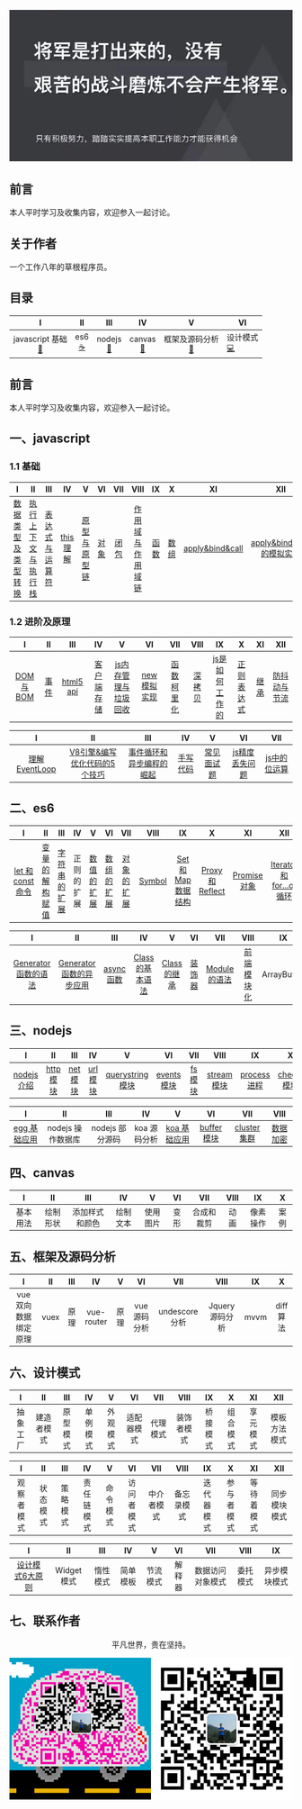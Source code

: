 ![image](./img/timg.jpg)
<br>

## 前言

本人平时学习及收集内容，欢迎参入一起讨论。

## 关于作者

一个工作八年的草根程序员。

## 目录

|                      I                       |          II          |             III             |             IV              |                     V                      | Ⅵ                              |
| :------------------------------------------: | :------------------: | :-------------------------: | :-------------------------: | :----------------------------------------: | ------------------------------ |
| javascript 基础<br />[📝](#一javascript基础) | es6<br/>[☕️](#二es6) | nodejs<br />[🐍](#三nodejs) | canvas<br />[🔗](#四canvas) | 框架及源码分析<br/>[💾](#五框架及源码分析) | 设计模式<br/>[💻](#六设计模式) |

## 前言

本人平时学习及收集内容，欢迎参入一起讨论。

## 一、javascript

### 1.1 基础

|                                                                                    I                                                                                    |                                                                          II                                                                           |                                                                                 III                                                                                 |                                                          IV                                                           |                                                                            V                                                                             |                                                      VI                                                      |                                                     VII                                                      |                                                                                      VIII                                                                                      |                                                      IX                                                      |                                                      X                                                       |                                                            XI                                                            |                                                                                  XII                                                                                   |
| :---------------------------------------------------------------------------------------------------------------------------------------------------------------------: | :---------------------------------------------------------------------------------------------------------------------------------------------------: | :-----------------------------------------------------------------------------------------------------------------------------------------------------------------: | :-------------------------------------------------------------------------------------------------------------------: | :------------------------------------------------------------------------------------------------------------------------------------------------------: | :----------------------------------------------------------------------------------------------------------: | :----------------------------------------------------------------------------------------------------------: | :----------------------------------------------------------------------------------------------------------------------------------------------------------------------------: | :----------------------------------------------------------------------------------------------------------: | :----------------------------------------------------------------------------------------------------------: | :----------------------------------------------------------------------------------------------------------------------: | :--------------------------------------------------------------------------------------------------------------------------------------------------------------------: |
| [数据类型及类型转换](https://github.com/cs-learning-record/javascript-series/blob/master/javascript/%E6%95%B0%E6%8D%AE%E7%B1%BB%E5%9E%8B%E4%B8%8E%E8%BD%AC%E6%8D%A2.md) | [执行上下文与执行栈](https://github.com/cs-learning-record/javascript-series/blob/master/javascript/%E6%89%A7%E8%A1%8C%E4%B8%8A%E4%B8%8B%E6%96%87.md) | [表达式与运算符](https://github.com/cs-learning-record/javascript-series/blob/master/javascript/%E8%A1%A8%E8%BE%BE%E5%BC%8F%E4%B8%8E%E8%BF%90%E7%AE%97%E7%AC%A6.md) | [this 理解](https://github.com/cs-learning-record/javascript-series/blob/master/javascript/this%E7%90%86%E8%A7%A3.md) | [原型与原型链](https://github.com/cs-learning-record/javascript-series/blob/master/javascript/%E5%8E%9F%E5%9E%8B%E4%B8%8E%E5%8E%9F%E5%9E%8B%E9%93%BE.md) | [对象](https://github.com/cs-learning-record/javascript-series/blob/master/javascript/%E5%AF%B9%E8%B1%A1.md) | [闭包](https://github.com/cs-learning-record/javascript-series/blob/master/javascript/%E9%97%AD%E5%8C%85.md) | [作用域与作用域链](https://github.com/cs-learning-record/javascript-series/blob/master/javascript/%E4%BD%9C%E7%94%A8%E5%9F%9F%E4%B8%8E%E4%BD%9C%E7%94%A8%E5%9F%9F%E9%93%BE.md) | [函数](https://github.com/cs-learning-record/javascript-series/blob/master/javascript/%E5%87%BD%E6%95%B0.md) | [数组](https://github.com/cs-learning-record/javascript-series/blob/master/javascript/%E6%95%B0%E7%BB%84.md) | [apply&bind&call](https://github.com/cs-learning-record/javascript-series/blob/master/javascript/apply%26bind%26call.md) | [apply&bind&call的模拟实现](https://github.com/cs-learning-record/javascript-series/blob/master/javascript/apply%26bind%26call%E6%A8%A1%E6%8B%9F%E5%AE%9E%E7%8E%B0.md) |

### 1.2 进阶及原理

|                                                       I                                                       |                                                      II                                                      |                                                   III                                                   |                                                                      IV                                                                       |                                                                                              V                                                                                              |                                                                    VI                                                                     |                                                                      VII                                                                      |                                                          VIII                                                           |                                                                         IX                                                                          |                                                                       X                                                                       |                                                      XI                                                      |                                                                           XII                                                                            |
| :-----------------------------------------------------------------------------------------------------------: | :----------------------------------------------------------------------------------------------------------: | :-----------------------------------------------------------------------------------------------------: | :-------------------------------------------------------------------------------------------------------------------------------------------: | :-----------------------------------------------------------------------------------------------------------------------------------------------------------------------------------------: | :---------------------------------------------------------------------------------------------------------------------------------------: | :-------------------------------------------------------------------------------------------------------------------------------------------: | :---------------------------------------------------------------------------------------------------------------------: | :-------------------------------------------------------------------------------------------------------------------------------------------------: | :-------------------------------------------------------------------------------------------------------------------------------------------: | :----------------------------------------------------------------------------------------------------------: | :------------------------------------------------------------------------------------------------------------------------------------------------------: |
| [DOM与BOM](https://github.com/cs-learning-record/javascript-series/blob/master/javascript/DOM%E4%B8%8EBOM.md) | [事件](https://github.com/cs-learning-record/javascript-series/blob/master/javascript/%E4%BA%8B%E4%BB%B6.md) | [html5 api](https://github.com/cs-learning-record/javascript-series/blob/master/javascript/html5api.md) | [客户端存储](https://github.com/cs-learning-record/javascript-series/blob/master/javascript/%E5%AE%A2%E6%88%B7%E7%AB%AF%E5%AD%98%E5%82%A8.md) | [js内存管理与垃圾回收](https://github.com/cs-learning-record/javascript-series/blob/master/javascript/%E5%9E%83%E5%9C%BE%E5%9B%9E%E6%94%B6%E5%92%8C%E5%86%85%E5%AD%98%E7%AE%A1%E7%90%86.md) | [new 模拟实现](https://github.com/cs-learning-record/javascript-series/blob/master/javascript/new%E6%A8%A1%E6%8B%9F%E5%AE%9E%E7%8E%B0.md) | [函数柯里化](https://github.com/cs-learning-record/javascript-series/blob/master/javascript/%E5%87%BD%E6%95%B0%E6%9F%AF%E9%87%8C%E5%8C%96.md) | [深拷贝](https://github.com/cs-learning-record/javascript-series/blob/master/javascript/%E6%B7%B1%E6%8B%B7%E8%B4%9D.md) | [js是如何工作的](https://github.com/cs-learning-record/javascript-series/blob/master/javascript/js%E5%A6%82%E4%BD%95%E5%B7%A5%E4%BD%9C%E7%9A%84.md) | [正则表达式](https://github.com/cs-learning-record/javascript-series/blob/master/javascript/%E6%AD%A3%E5%88%99%E8%A1%A8%E8%BE%BE%E5%BC%8F.md) | [继承](https://github.com/cs-learning-record/javascript-series/blob/master/javascript/%E7%BB%A7%E6%89%BF.md) | [防抖动与节流](https://github.com/cs-learning-record/javascript-series/blob/master/javascript/%E9%98%B2%E6%8A%96%E5%8A%A8%E4%B8%8E%E8%8A%82%E6%B5%81.md) |

|                                                               I                                                                |                                                                                                                  II                                                                                                                  |                                                                                                            III                                                                                                             |                                                                 IV                                                                 |                                                                       V                                                                       |                                                                              VI                                                                              |                                                                        VII                                                                        |
| :----------------------------------------------------------------------------------------------------------------------------: | :----------------------------------------------------------------------------------------------------------------------------------------------------------------------------------------------------------------------------------: | :------------------------------------------------------------------------------------------------------------------------------------------------------------------------------------------------------------------------: | :--------------------------------------------------------------------------------------------------------------------------------: | :-------------------------------------------------------------------------------------------------------------------------------------------: | :----------------------------------------------------------------------------------------------------------------------------------------------------------: | :-----------------------------------------------------------------------------------------------------------------------------------------------: |
| [理解EventLoop](https://github.com/cs-learning-record/javascript-series/blob/master/javascript/%E7%90%86%E8%A7%A3EventLoop.md) | [V8引擎&编写优化代码的5个技巧](https://github.com/cs-learning-record/javascript-series/blob/master/javascript/V8%E5%BC%95%E6%93%8E%26%E7%BC%96%E5%86%99%E4%BC%98%E5%8C%96%E4%BB%A3%E7%A0%81%E7%9A%845%E4%B8%AA%E6%8A%80%E5%B7%A7.md) | [事件循环和异步编程的崛起](https://github.com/cs-learning-record/javascript-series/blob/master/javascript/%E4%BA%8B%E4%BB%B6%E5%BE%AA%E7%8E%AF%E5%92%8C%E5%BC%82%E6%AD%A5%E7%BC%96%E7%A8%8B%E7%9A%84%E5%B4%9B%E8%B5%B7.md) | [手写代码](https://github.com/cs-learning-record/javascript-series/blob/master/javascript/%E6%89%8B%E5%86%99%E4%BB%A3%E7%A0%81.md) | [常见面试题](https://github.com/cs-learning-record/javascript-series/blob/master/javascript/%E5%B8%B8%E8%A7%81%E9%9D%A2%E8%AF%95%E9%A2%98.md) | [js精度丢失问题](https://github.com/cs-learning-record/javascript-series/blob/master/javascript/js%E7%B2%BE%E5%BA%A6%E4%B8%A2%E5%A4%B1%E9%97%AE%E9%A2%98.md) | [js中的位运算](https://github.com/cs-learning-record/javascript-series/blob/master/javascript/js%E4%B8%AD%E7%9A%84%E4%BD%8D%E8%BF%90%E7%AE%97.md) |

## 二、es6

|                                                                  I                                                                  |                                                                              II                                                                              |                                                                        III                                                                        |     IV     |                                                                   V                                                                    |                                                                   VI                                                                   |                                                                  VII                                                                   |                                            VIII                                             |                                                                          IX                                                                           |                                                          X                                                           |                                                          XI                                                          |                                                                             XII                                                                              |
| :---------------------------------------------------------------------------------------------------------------------------------: | :----------------------------------------------------------------------------------------------------------------------------------------------------------: | :-----------------------------------------------------------------------------------------------------------------------------------------------: | :--------: | :------------------------------------------------------------------------------------------------------------------------------------: | :------------------------------------------------------------------------------------------------------------------------------------: | :------------------------------------------------------------------------------------------------------------------------------------: | :-----------------------------------------------------------------------------------------: | :---------------------------------------------------------------------------------------------------------------------------------------------------: | :------------------------------------------------------------------------------------------------------------------: | :------------------------------------------------------------------------------------------------------------------: | :----------------------------------------------------------------------------------------------------------------------------------------------------------: |
| [let 和 const 命令](https://github.com/cs-learning-record/javascript-series/blob/master/es6/let%E5%92%8Cconst%E5%91%BD%E4%BB%A4.md) | [变量的解构赋值](https://github.com/cs-learning-record/javascript-series/blob/master/es6/%E5%8F%98%E9%87%8F%E7%9A%84%E8%A7%A3%E6%9E%84%E8%B5%8B%E5%80%BC.md) | [字符串的扩展](https://github.com/cs-learning-record/javascript-series/blob/master/es6/%E5%AD%97%E7%AC%A6%E4%B8%B2%E7%9A%84%E6%89%A9%E5%B1%95.md) | 正则的扩展 | [数值的扩展](https://github.com/cs-learning-record/javascript-series/blob/master/es6/%E6%95%B0%E5%80%BC%E7%9A%84%E6%89%A9%E5%B1%95.md) | [数组的扩展](https://github.com/cs-learning-record/javascript-series/blob/master/es6/%E6%95%B0%E7%BB%84%E7%9A%84%E6%89%A9%E5%B1%95.md) | [对象的扩展](https://github.com/cs-learning-record/javascript-series/blob/master/es6/%E5%AF%B9%E8%B1%A1%E7%9A%84%E6%89%A9%E5%B1%95.md) | [Symbol](https://github.com/cs-learning-record/javascript-series/blob/master/es6/Symbol.md) | [Set 和 Map 数据结构](https://github.com/cs-learning-record/javascript-series/blob/master/es6/Set%E5%92%8CMap%E6%95%B0%E6%8D%AE%E7%BB%93%E6%9E%84.md) | [Proxy 和 Reflect](https://github.com/cs-learning-record/javascript-series/blob/master/es6/Proxy%E5%92%8CReflect.md) | [Promise 对象](https://github.com/cs-learning-record/javascript-series/blob/master/es6/Promise%E5%AF%B9%E8%B1%A1.md) | [Iterator 和 for...of 循环](https://github.com/cs-learning-record/javascript-series/blob/master/es6/Iterator%20%E5%92%8C%20for...of%20%E5%BE%AA%E7%8E%AF.md) |

|                                                                              I                                                                               |                                                                                         II                                                                                         |                                                         III                                                         |                                                                          IV                                                                          |                                                               V                                                                |                                                        VI                                                        |                                                               VII                                                                |                                                                          VIII                                                                          |     IX      |                                          X                                          |
| :----------------------------------------------------------------------------------------------------------------------------------------------------------: | :--------------------------------------------------------------------------------------------------------------------------------------------------------------------------------: | :-----------------------------------------------------------------------------------------------------------------: | :--------------------------------------------------------------------------------------------------------------------------------------------------: | :----------------------------------------------------------------------------------------------------------------------------: | :--------------------------------------------------------------------------------------------------------------: | :------------------------------------------------------------------------------------------------------------------------------: | :----------------------------------------------------------------------------------------------------------------------------------------------------: | :---------: | :---------------------------------------------------------------------------------: |
| [Generator 函数的语法](https://github.com/cs-learning-record/javascript-series/blob/master/es6/Generator%20%E5%87%BD%E6%95%B0%E7%9A%84%E8%AF%AD%E6%B3%95.md) | [Generator 函数的异步应用](https://github.com/cs-learning-record/javascript-series/blob/master/es6/Generator%20%E5%87%BD%E6%95%B0%E7%9A%84%E5%BC%82%E6%AD%A5%E5%BA%94%E7%94%A8.md) | [async 函数](https://github.com/cs-learning-record/javascript-series/blob/master/es6/async%20%E5%87%BD%E6%95%B0.md) | [Class 的基本语法](https://github.com/cs-learning-record/javascript-series/blob/master/es6/Class%20%E7%9A%84%E5%9F%BA%E6%9C%AC%E8%AF%AD%E6%B3%95.md) | [Class 的继承](https://github.com/cs-learning-record/javascript-series/blob/master/es6/Class%20%E7%9A%84%E7%BB%A7%E6%89%BF.md) | [装饰器](https://github.com/cs-learning-record/javascript-series/blob/master/es6/%E8%A3%85%E9%A5%B0%E5%99%A8.md) | [Module 的语法](https://github.com/cs-learning-record/javascript-series/blob/master/es6/Module%20%E7%9A%84%E8%AF%AD%E6%B3%95.md) | [前端模块化](https://github.com/cs-learning-record/javascript-series/blob/master/es6/%E5%89%8D%E7%AB%AF%E6%A8%A1%E5%9D%97%E5%8C%96.md) | ArrayBuffer | [函数扩展](https://github.com/cs-learning-record/javascript-series/tree/master/es6) |

## 三、nodejs

|                                                         I                                                          |                                                        II                                                         |   III   |    IV    |        V         |     VI      |   VII   |    VIII     |      IX      |      X      |    XI     |       XII        |
| :----------------------------------------------------------------------------------------------------------------: | :---------------------------------------------------------------------------------------------------------------: | :-----: | :------: | :--------------: | :---------: | :-----: | :---------: | :----------: | :---------: | :-------: | :--------------: |
| [nodejs介绍](https://github.com/cs-learning-record/javascript-series/blob/master/nodejs/node%E4%BB%8B%E7%BB%8D.md) | [http 模块](https://github.com/cs-learning-record/javascript-series/blob/master/nodejs/http%E6%A8%A1%E5%9D%97.md) |[net模块](https://github.com/cs-learning-record/javascript-series/blob/master/nodejs/net%E6%A8%A1%E5%9D%97.md) | [url 模块](https://github.com/cs-learning-record/javascript-series/blob/master/nodejs/url%E6%A8%A1%E5%9D%97.md) | [querystring 模块](https://github.com/cs-learning-record/javascript-series/blob/master/nodejs/querystring%E6%A8%A1%E5%9D%97.md) | [events 模块](https://github.com/cs-learning-record/javascript-series/blob/master/nodejs/events%E6%A8%A1%E5%9D%97.md) | [fs 模块](https://github.com/cs-learning-record/javascript-series/blob/master/nodejs/fs%E6%A8%A1%E5%9D%97.md) | [stream 模块](https://github.com/cs-learning-record/javascript-series/blob/master/nodejs/stream%E6%A8%A1%E5%9D%97.md) | [process 进程](https://github.com/cs-learning-record/javascript-series/blob/master/nodejs/process%20%E8%BF%9B%E7%A8%8B.md) | [cheeio 模块](https://github.com/cs-learning-record/javascript-series/blob/master/nodejs/cheerio%20%E6%A8%A1%E5%9D%97.md) | [http 爬虫](https://github.com/cs-learning-record/javascript-series/blob/master/nodejs/http%20%E7%88%AC%E8%99%AB.md) | [express 基础应用](https://github.com/cs-learning-record/javascript-series/blob/master/nodejs/express%E5%9F%BA%E7%A1%80%E5%BA%94%E7%94%A8.md) |

|      I       |        II         |       III       |      IV      |      V       | VI      | VII   | VIII   | 
| :----------: | :---------------: | :-------------: | :----------: | :----------: | :----------: |:----------: |:----------: |
| [egg 基础应用](https://github.com/cs-learning-record/javascript-series/blob/master/nodejs/egg%E5%9F%BA%E7%A1%80%E5%BA%94%E7%94%A8.md) | nodejs 操作数据库 | nodejs 部分源码 | koa 源码分析 | [koa 基础应用](https://github.com/cs-learning-record/javascript-series/blob/master/nodejs/koa%E5%9F%BA%E7%A1%80%E5%BA%94%E7%94%A8.md) |[buffer模块](https://github.com/cs-learning-record/javascript-series/blob/master/nodejs/buffer%E6%A8%A1%E5%9D%97.md)|[cluster集群](https://github.com/cs-learning-record/javascript-series/blob/master/nodejs/cluster%E9%9B%86%E7%BE%A4.md)|[数据加密](https://github.com/cs-learning-record/javascript-series/blob/master/nodejs/%E6%95%B0%E6%8D%AE%E5%8A%A0%E5%AF%86.md)|

## 四、canvas

|    I     |    II    |      III       |    IV    |    V     |  VI   |    VII     | VIII  |    IX    |   X   |
| :------: | :------: | :------------: | :------: | :------: | :---: | :--------: | :---: | :------: | :---: |
| 基本用法 | 绘制形状 | 添加样式和颜色 | 绘制文本 | 使用图片 | 变形  | 合成和裁剪 | 动画  | 像素操作 | 案例  |

## 五、框架及源码分析
|          I           |  II   |  III  |     IV     |   V   |      VI      |      VII       |      VIII       |  IX   |    X     |
| :------------------: | :---: | :---: | :--------: | :---: | :----------: | :------------: | :-------------: | :---: | :------: |
| vue 双向数据绑定原理 | vuex  | 原理  | vue-router | 原理  | vue 源码分析 | undescore 分析 | Jquery 源码分析 | mvvm  | diff算法 |  |
## 六、设计模式

|    I     |     II     |   III    |    IV    |    V     |     VI     |   VII    |    VIII    |    IX    |    X     |    XI    |     XII      |
| :------: | :--------: | :------: | :------: | :------: | :--------: | :------: | :--------: | :------: | :------: | :------: | :----------: |
| 抽象工厂 | 建造者模式 | 原型模式 | 单例模式 | 外观模式 | 适配器模式 | 代理模式 | 装饰者模式 | 桥接模式 | 组合模式 | 享元模式 | 模板方法模式 |

|     I      |    II    |   III    |     IV     |    V     |     VI     |    VII     |    VIII    |     IX     |     X      |     XI     |     XII      |
| :--------: | :------: | :------: | :--------: | :------: | :--------: | :--------: | :--------: | :--------: | :--------: | :--------: | :----------: |
| 观察者模式 | 状态模式 | 策略模式 | 责任链模式 | 命令模式 | 访问者模式 | 中介者模式 | 备忘录模式 | 迭代器模式 | 参与者模式 | 等待着模式 | 同步模块模式 |

|                                                                                     I                                                                                      |     II     |   III    |    IV    |    V     |   VI   |       VII        |   VIII   |      IX      |
| :------------------------------------------------------------------------------------------------------------------------------------------------------------------------: | :--------: | :------: | :------: | :------: | :----: | :--------------: | :------: | :----------: |
| [设计模式6大原则](https://github.com/cs-learning-record/javascript-series/blob/master/design-patterns/%E8%AE%BE%E8%AE%A1%E6%A8%A1%E5%BC%8F6%E5%A4%A7%E5%8E%9F%E5%88%99.md) | Widget模式 | 惰性模式 | 简单模板 | 节流模式 | 解释器 | 数据访问对象模式 | 委托模式 | 异步模块模式 |

## 七、联系作者

<div align="center">
    <p>
        平凡世界，贵在坚持。
    </p>
    <img src="./img/contact.png" />
</div>
